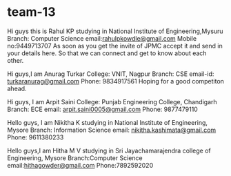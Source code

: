 # team-13
Hi guys this is Rahul KP studying in National Institute of Engineering,Mysuru
Branch: Computer Science
email:rahulpkowdle@gmail.com
Mobile no:9449713707
As soon as you get the invite of JPMC accept it and send in your details here. So that we can connect and get to know about each other.

Hi guys,I am Anurag Turkar
College: VNIT, Nagpur
Branch: CSE
email-id: turkaranurag@gmail.com
Phone: 9834917561
Hoping for a good competiton ahead.

Hi guys, I am Arpit Saini
College: Punjab Engineering College, Chandigarh
Branch: ECE
email: arpit.saini0005@gmail.com
Phone: 9877479110

Hello guys, I am Nikitha K studying in National Institute of Engineering, Mysore
Branch: Information Science
email: nikitha.kashimata@gmail.com
Phone: 9611380233

Hello guys,I am Hitha M V studying in Sri Jayachamarajendra college of Engineering, Mysore
Branch:Computer Science
email:hithagowder@gmail.com
Phone:7892592020
